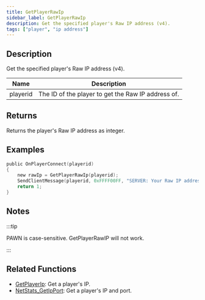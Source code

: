 ```yaml
---
title: GetPlayerRawIp
sidebar_label: GetPlayerRawIp
description: Get the specified player's Raw IP address (v4).
tags: ["player", "ip address"]
---
```


<VersionWarn version='omp v1.1.0.2612' />

## Description

Get the specified player's Raw IP address (v4).

| Name     | Description                                        |
| -------- | -------------------------------------------------- |
| playerid | The ID of the player to get the Raw IP address of. |

## Returns

Returns the player's Raw IP address as integer.

## Examples

```c
public OnPlayerConnect(playerid)
{
    new rawIp = GetPlayerRawIp(playerid);
    SendClientMessage(playerid, 0xFFFF00FF, "SERVER: Your Raw IP address: %d", rawIp);
    return 1;
}
```

## Notes

:::tip

PAWN is case-sensitive. GetPlayerRawIP will not work. 

:::

## Related Functions

- [GetPlayerIp](GetPlayerIp): Get a player's IP.
- [NetStats_GetIpPort](NetStats_GetIpPort): Get a player's IP and port.
